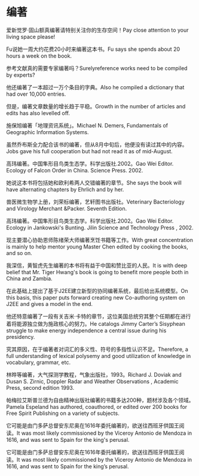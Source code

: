# 编著

<p><span class="chinese">爱新觉罗·固山额真编著请特别关注你的生存空间！</span><span class="english">Pay close attention to your living space please!</span></p>

<p><span class="chinese">Fu说她一周大约花费20小时来编著这本书。</span><span class="english">Fu says she spends about 20 hours a week on the book.</span></p>

<p><span class="chinese">参考文献真的需要专家编著吗？</span><span class="english">Surelyreference works need to be compiled by experts?</span></p>

<p><span class="chinese">他还编著了一本超过一万个条目的字典。</span><span class="english">Also he compiled a dictionary that had over 10,000 entries.</span></p>

<p><span class="chinese">但是，编著文章数量的增长趋于平稳。</span><span class="english">Growth in the number of articles and edits has also levelled off.</span></p>

<p><span class="chinese">施保旭编著「地理资讯系统」。</span><span class="english">Michael N. Demers, Fundamentals of Geographic Information Systems.</span></p>

<p><span class="chinese">虽然乔布斯全力配合该书的编著，但从8月中旬后，他便没有读过其中的内容。</span><span class="english">Jobs gave his full cooperation but had not read it as of mid-August.</span></p>

<p><span class="chinese">高玮编著。中国隼形目鸟类生态学。科学出版社.2002。</span><span class="english">Gao Wei Editor. Ecology of Falcon Order in China. Science Press. 2002.</span></p>

<p><span class="chinese">她说这本书将包括她和欧利希两人交错编著的章节。</span><span class="english">She says the book will have alternating chapters by Ehrlich and by her.</span></p>

<p><span class="chinese">兽医微生物学上册，刘荣标编著，艺轩图书出版社。</span><span class="english">Veterinary Bacteriology and Virology Merchant &Packer. Seventh Edition.</span></p>

<p><span class="chinese">高玮编著。中国隼形目鸟类生态学。科学出版社.2002。</span><span class="english">Gao Wei Editor. Ecology in Jankowski's Bunting. Jilin Science and Technology Press , 2002.</span></p>

<p><span class="chinese">现主要潜心协助恩师陈绪荣大师编著烹饪书籍等工作。</span><span class="english">With great concentration is mainly to help mentor young Master Chen edited by cooking the books, and so on.</span></p>

<p><span class="chinese">我深信，黄智虎先生编著的本书将有益于中国和赞比亚的人民。</span><span class="english">It is with deep belief that Mr. Tiger Hwang's book is going to benefit more people both in China and Zambia.</span></p>

<p><span class="chinese">在此基础上提出了基于J2EE建立新型的协同编著系统，最后给出系统模型。</span><span class="english">On this basis, this paper puts forward creating new Co-authoring system on J2EE and gives a model in the end.</span></p>

<p><span class="chinese">他还特意编著了一段有关吉米·卡特的章节，这位美国总统穷其整个任期都在进行着将能源独立做为施政核心的努力。</span><span class="english">He catalogs Jimmy Carter’s Sisyphean struggle to make energy independence a central issue during his presidency.</span></p>

<p><span class="chinese">究其原因，在于编著者对词汇的多义性、符号的多指性认识不足。</span><span class="english">Therefore, a full understanding of lexical polysemy and good utilization of knowledge in vocabulary, grammar, etc.</span></p>

<p><span class="chinese">林晔等编著，大气探测学教程，气象出版社，1993。</span><span class="english">Richard J. Doviak and Dusan S. Zirnic, Doppler Radar and Weather Observations , Academic Press, second edition 1993.</span></p>

<p><span class="chinese">帕梅拉艾斯普兰德为自由精神出版社编著的书籍多达200种，题材涉及各个领域。</span><span class="english">Pamela Espeland has authored, coauthored, or edited over 200 books for Free Spirit Publishing on a variety of subjects.</span></p>

<p><span class="chinese">它可能是由门多萨总督安东尼奥在1616年委托编著的，欲送往西班牙供国王阅读。</span><span class="english">It was most likely commissioned by the Viceroy Antonio de Mendoza in 1616, and was sent to Spain for the king's perusal.</span></p>

<p><span class="chinese">它可能是由门多萨总督安东尼奥在1616年委托编著的，欲送往西班牙供国王阅读。</span><span class="english">It was most likely commissioned by the Viceroy Antonio de Mendoza in 1616, and was sent to Spain for the king’s perusal.</span></p>

